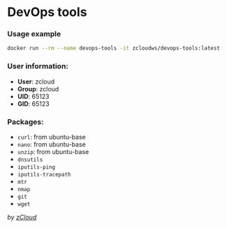 # DevOps tools

### Usage example

```bash
docker run --rm --name devops-tools -it zcloudws/devops-tools:latest
```

### User information:

- **User**: zcloud
- **Group**: zcloud
- **UID**: 65123
- **GID**: 65123

### Packages:

- `curl`: from ubuntu-base
- `nano`: from ubuntu-base
- `unzip`: from ubuntu-base
- `dnsutils`
- `iputils-ping`
- `iputils-tracepath`
- `mtr`
- `nmap`
- `git`
- `wget`

_by [zCloud](https://www.zcloud.ws)_
